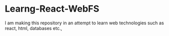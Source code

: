 # Learng-React-WebFS
I am making this repository in an attempt to learn web technologies such as react, html, databases etc.,
